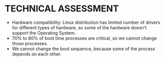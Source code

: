 # TECHNICAL ASSESSMENT

* Hardware compatibility: Linux distribution has limited number of drivers for different types of hardware, so some of the hardware doesn't support the Operating System.
* 70% to 80% of boot time processes are critical, so we cannot change those processes.
* We cannot change the boot sequence, because some of the process depends on each other.
